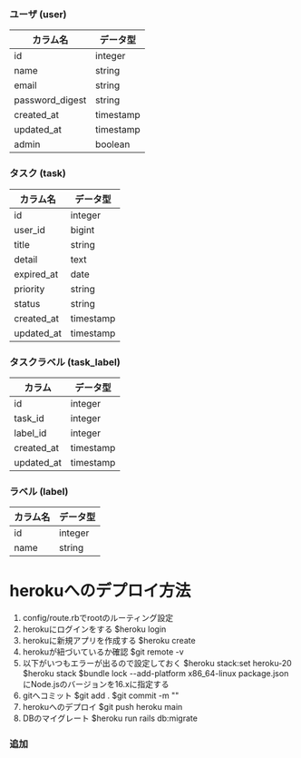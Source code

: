 ###  ユーザ (user)

| カラム名        | データ型    |
| --------------- | ----------- |
| id              | integer     |
| name            | string      |
| email           | string      |
| password_digest | string      |
| created_at      | timestamp   |
| updated_at      | timestamp   |
| admin           | boolean     |


### タスク (task)

| カラム名 | データ型 |
| -------- | -------- |
| id       | integer  |
| user_id  | bigint   |
| title    | string   |
| detail   | text     |
| expired_at | date     |
| priority | string   |
| status   | string   |
|created_at| timestamp|
|updated_at| timestamp|

### タスクラベル (task_label)

| カラム   | データ型  |
| ---------- | --------- |
| id         | integer   |
| task_id    | integer   |
| label_id   | integer   |
| created_at | timestamp |
| updated_at | timestamp |

### ラベル (label)

| カラム名 | データ型 |
| -------- | -------- |
| id       | integer  |
| name     | string   |

# herokuへのデプロイ方法
1. config/route.rbでrootのルーティング設定
2. herokuにログインをする
   $heroku login
3. herokuに新規アプリを作成する
   $heroku create
4. herokuが紐づいているか確認
   $git remote -v
5. 以下がいつもエラーが出るので設定しておく
   $heroku stack:set heroku-20
   $heroku stack
   $bundle lock --add-platform x86_64-linux
   package.jsonにNode.jsのバージョンを16.xに指定する
6. gitへコミット
   $git add .
   $git commit -m ""
7. herokuへのデプロイ
   $git push heroku main
8. DBのマイグレート
   $heroku run rails db:migrate

### 追加